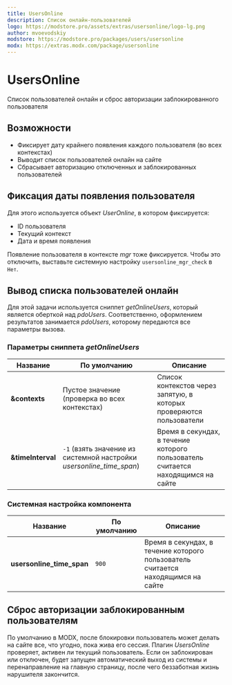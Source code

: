 ```yaml
---
title: UsersOnline
description: Список онлайн-пользователей
logo: https://modstore.pro/assets/extras/usersonline/logo-lg.png
author: mvoevodskiy
modstore: https://modstore.pro/packages/users/usersonline
modx: https://extras.modx.com/package/usersonline
---
```

# UsersOnline

Список пользователей онлайн и сброс авторизации заблокированного пользователя

## Возможности

- Фиксирует дату крайнего появления каждого пользователя (во всех контекстах)
- Выводит список пользователей онлайн на сайте
- Сбрасывает авторизацию отключенных и заблокированных пользователей

## Фиксация даты появления пользователя

Для этого используется объект *UserOnline*, в котором фиксируется:

- ID пользователя
- Текущий контекст
- Дата и время появления

Появление пользователя в контексте *mgr* тоже фиксируется. Чтобы это отключить, выставьте системную настройку `usersonline_mgr_check` в `Нет`.

## Вывод списка пользователей онлайн

Для этой задачи используется сниппет *getOnlineUsers*, который является оберткой над *pdoUsers*. Соответственно, оформлением результатов занимается *pdoUsers*, которому передаются все параметры вызова.

### Параметры сниппета *getOnlineUsers*

| Название          | По умолчанию                                                         | Описание                                                                         |
| ----------------- | -------------------------------------------------------------------- | -------------------------------------------------------------------------------- |
| **&contexts**     | Пустое значение (проверка во всех контекстах)                        | Список контекстов через запятую, в которых проверяются пользователи              |
| **&timeInterval** | `-1` (взять значение из системной настройки *usersonline_time_span*) | Время в секундах, в течение которого пользователь считается находящимся на сайте |

### Системная настройка компонента

| Название                  | По умолчанию | Описание                                                                         |
| ------------------------- | ------------ | -------------------------------------------------------------------------------- |
| **usersonline_time_span** | `900`        | Время в секундах, в течение которого пользователь считается находящимся на сайте |

## Сброс авторизации заблокированным пользователям

По умолчанию в MODX, после блокировки пользователь может делать на сайте все, что угодно, пока жива его сессия.
Плагин *UsersOnline* проверяет, активен ли текущий пользователь. Если он заблокирован или отключен, будет запущен автоматический выход из системы и перенаправление на главную страницу, после чего беззаботная жизнь нарушителя закончится.
